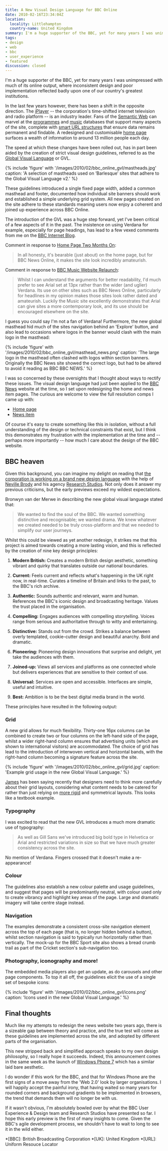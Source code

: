 ```yaml
---
title: A New Visual Design Language for BBC Online
date: 2010-02-16T23:34:04Z
location:
  locality: Littlehampton
  country-name: United Kingdom
summary: I'm a huge supporter of the BBC, yet for many years I was unimpressed with much of it's online output, where inconsistent design and poor implementation reflected badly upon one of our country's greatest institutions.
tags:
- design
- web
- bbc
- user_experience
- featured
discussion: closed
---
```

I'm a huge supporter of the BBC, yet for many years I was unimpressed with much of its online output, where inconsistent design and poor implementation reflected badly upon one of our country's greatest institutions.

In the last few years however, there has been a shift in the opposite direction. The [iPlayer][1] -- the corporation's time-shifted internet television and radio platform -- is an industry leader. Fans of the [Semantic Web][2] can marvel at the [programmes][3] and [music][4] databases that support many aspects of the site, complete with [smart URL structures][5] that ensure data remains permanent and findable. A redesigned and customisable [home page][6] surfaces a wealth of information to around 13 million people each day.

The speed at which these changes have been rolled out, has in part been aided by the creation of strict visual design guidelines, referred to as the [Global Visual Language][7] or GVL.

{% include 'figure' with '/images/2010/02/bbc_online_gvl/mastheads.jpg'
  caption: 'A selection of mastheads used on ’Barlesque’ sites that adhere to the Global Visual Language v2.'
%}

These guidelines introduced a single fixed page width, added a common masthead and footer, documented how individual site banners should work and established a simple underlying grid system. All new pages created on the site adhere to these standards meaning users now enjoy a coherent and joined up experience across BBC Online.

The introduction of the GVL was a huge step forward, yet I've been critical of a few aspects of it in the past. The insistence on using Verdana for example, especially for page headings, has lead to a few vexed comments from me on the [BBC Internet Blog][8].

Comment in response to [Home Page Two Months On][9]:

> In all honesty, it's bearable (just about) on the home page, but for BBC News Online, it makes the site look incredibly amateurish.

Comment in response to [BBC Music Website Relaunch][10]:

> Whilst I can understand the arguments for better readability, I'd much prefer to see Arial set at 13px rather than the wider (and uglier) Verdana. Its use on other sites such as BBC News Online, particularly for headlines in my opinion makes those sites look rather dated and amateurish. Luckily the Music site excellently demonstrates that Arial can give sites a more contemporary look, and its use should be encouraged elsewhere on the site.

I guess you could say I'm not a fan of Verdana! Furthermore, the new global masthead hid much of the sites navigation behind an 'Explore' button, and also lead to occasions where logos in the banner would clash with the main logo in the masthead:

{% include 'figure' with '/images/2010/02/bbc_online_gvl/masthead_news.png'
  caption: 'The large logo in the masthead often clashed with logos within section banners. Originally the BBC News site showed the correct logo, but had to be altered to avoid it reading as BBC BBC NEWS.'
%}

I was so concerned by these oversights that I thought about ways to rectify these issues. The visual design language had just been applied to the [BBC News][11] website at the time, so I set upon redesigning the home and news item pages. The curious are welcome to view the full resolution comps I came up with:

  * [Home page][12]
  * [News item][13]

Of course it's easy to create something like this in isolation, without a full understanding of the design or technical constraints that exist, but I think this demonstrates my frustration with the implementation at the time and -- perhaps more importantly -- how much I care about the design of the BBC website.

## BBC heaven

Given this background, you can imagine my delight on reading that [the corporation is working on a brand new design language][14] with the help of [Neville Brody][15] and his agency [Research Studios][16]. Not only does it answer my previous criticisms, but the early previews exceed my wildest expectations.

Bronwyn van der Merwe in describing the new global visual language stated that:

> We wanted to find the soul of the BBC. We wanted something distinctive and recognisable; we wanted drama. We knew whatever we created needed to be truly cross-platform and that we needed to simplify our user journeys.

Whilst this could be viewed as yet another redesign, it strikes me that this project is aimed towards creating a more lasting vision, and this is reflected by the creation of nine key design principles:

 1. **Modern British:** Creates a modern British design aesthetic, something vibrant and quirky that translates outside our national boundaries.

 2. **Current:** Feels current and reflects what's happening in the UK right now, in real-time. Curates a timeline of Britain and links to the past, to the BBC's rich archive.

 3. **Authentic:** Sounds authentic and relevant, warm and human. References the BBC's iconic design and broadcasting heritage. Values the trust placed in the organisation.

 4. **Compelling:** Engages audiences with compelling storytelling. Voices range from serious and authoritative through to witty and entertaining.

 5. **Distinctive:** Stands out from the crowd. Strikes a balance between overly templated, cookie-cutter design and beautiful anarchy. Bold and dramatic.

 6. **Pioneering:** Pioneering design innovations that surprise and delight, yet take the audiences with them.

 7. **Joined-up:** Views all services and platforms as one connected whole but delivers experiences that are sensitive to their context of use.

 8. **Universal:** Services are open and accessible. Interfaces are simple, useful and intuitive.

 9. **Best:** Ambition is to be the best digital media brand in the world.

These principles have resulted in the following output:

### Grid

A new grid allows for much flexibility. Thirty-one 16px columns can be combined to create two or four columns on the left-hand side of the page, whilst a wider right-hand column ensures that advertising units (which are shown to international visitors) are accommodated. The choice of grid has lead to the introduction of interwoven vertical and horizontal bands, with the right-hand column becoming a signature feature across the site.

{% include 'figure' with '/images/2010/02/bbc_online_gvl/grid.jpg'
  caption: 'Example grid usage in the new Global Visual Language.'
%}

[James][17] has been saying recently that designers need to think more carefully about their grid layouts, considering what content needs to be catered for rather than just relying on [more rigid][18] and symmetrical layouts. This looks like a textbook example.

### Typography

I was excited to read that the new GVL introduces a much more dramatic use of typography:

> As well as Gill Sans we've introduced big bold type in Helvetica or Arial and restricted variations in size so that we have much greater consistency across the site.

No mention of Verdana. Fingers crossed that it doesn't make a re-appearance!

### Colour

The guidelines also establish a new colour palette and usage guidelines, and suggest that pages will be predominantly neutral, with colour used only to create vibrancy and highlight key areas of the page. Large and dramatic imagery will take centre stage instead.

### Navigation

The examples demonstrate a consistent cross-site navigation element across the top of each page (that is, no longer hidden behind a button), whilst section navigation is said to typically run horizontally rather than vertically. The mock-up for the BBC Sport site also shows a bread crumb trail as part of the Cricket section's sub-navigation too.

### Photography, iconography and more!

The embedded media players also get an update, as do carousels and other page components. To top it all off, the guidelines elicit the use of a single set of bespoke icons:

{% include 'figure' with '/images/2010/02/bbc_online_gvl/icons.png'
  caption: 'Icons used in the new Global Visual Language.'
%}

## Final thoughts

Much like my attempts to redesign the news website two years ago, there is a sizeable gap between theory and practice, and the true test will come as these guidelines are implemented across the site, and adopted by different parts of the organisation.

This new stripped back and simplified approach speaks to my own design philosophy, so I really hope it succeeds. Indeed, this announcement comes in the same week as the launch of [Windows Phone 7][19] which has a similar laid bare aesthetic.

I do wonder if this work for the BBC, and that for Windows Phone are the first signs of a move away from the 'Web 2.0' look by larger organisations. I will happily accept the painful irony, that having waited so many years for rounded corners and background gradients to be implemented in browsers, the trend that demands them will no longer be with us.

If it wasn't obvious, I'm absolutely bowled over by what the BBC User Experience & Design team and Research Studios have presented so far. I hope this early preview is the first of many insights to come. Given the BBC's agile development process, we shouldn't have to wait to long to see it in the wild either.

[1]: https://www.bbc.co.uk/iplayer
[2]: http://semanticweb.org/
[3]: https://www.bbc.co.uk/programmes
[4]: https://www.bbc.co.uk/music
[5]: /2009/12/urls_matter
[6]: https://www.bbc.co.uk/
[7]: https://www.bbc.co.uk/guidelines/futuremedia/desed/visual_language.shtml
[8]: https://www.bbc.co.uk/blogs/bbcinternet/
[9]: https://www.bbc.co.uk/blogs/bbcinternet/2008/04/home_page_two_months_on.html
[10]: https://www.bbc.co.uk/blogs/bbcinternet/2009/03/bbc_music_website_relaunch.html
[11]: http://news.bbc.co.uk/
[12]: /images/2010/02/bbc_online_gvl/bbc_news_redesign_home.png
[13]: /images/2010/02/bbc_online_gvl/bbc_news_redesign_story.png
[14]: https://www.bbc.co.uk/blogs/bbcinternet/2010/02/a_new_global_visual_language_f.html
[15]: http://en.wikipedia.org/wiki/Neville_Brody
[16]: http://www.researchstudios.com/
[17]: https://twitter.com/jvbates
[18]: http://960.gs
[19]: http://www.engadget.com/2010/02/15/windows-phone-7-series-hands-on-and-impressions

*[BBC]: British Broadcasting Corporation
*[UK]: United Kingdom
*[URL]: Uniform Resouce Locator
